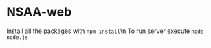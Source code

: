 # NSAA-web
Install all the packages with ```npm install```\n
To run server execute ```node node.js```

